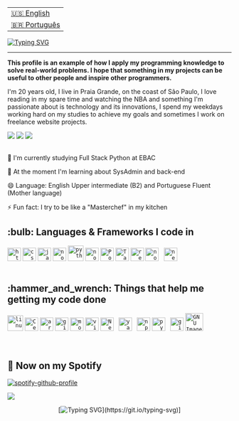 <table align="right">
 <tr><td><a href="https://github.com/DevTroli/DevTroli/blob/main/readme.md"> 🇺🇸 English</a></td></tr>
 <tr><td><a href="https://github.com/DevTroli/DevTroli/blob/main/readme-pt.md"> 🇧🇷 Português</a></td></tr>
</table>

[![Typing SVG](https://readme-typing-svg.demolab.com?font=Fira+Code&weight=700&size=22&duration=4000&pause=1200&random=false&width=660&lines=Hey%2C+How++you+doin'+%3F;I'm+a+fullstack+programmer+and+can+call+me+Troli;and+...+It's+a+pleasure+to+have+you+here)](https://git.io/typing-svg) 

----------------------------------------------------------------------------------------------------------------------------------------------------------------------------------

<strong>This profile is an example of how I apply my programming knowledge to solve real-world problems. I hope that something in my projects can be useful to other people and inspire other programmers.</strong>
</p>
<p> 
I'm 20 years old, I live in Praia Grande, on the coast of São Paulo, I love reading in my spare time and watching the NBA and something I'm passionate about is technology and its innovations, I spend my weekdays working hard on my studies to achieve my goals and sometimes I work on freelance website projects.
<p/>

<div>
<a href="https://www.instagram.com/pablo_troli/" target="_blank"><img src="https://img.shields.io/badge/-Instagram-%23E4405F?style=for-the-badge&logo=instagram&logoColor=white" target="_blank"></a>
<a href="https://www.linkedin.com/in/pablotroli/" target="_blank"><img src="https://img.shields.io/badge/-LinkedIn-%230077B5?style=for-the-badge&logo=linkedin&logoColor=white" target="_blank"></a>   
<a href = https://criarmeulink.com.br/u/1677842312 "><img src="https://img.shields.io/badge/Gmail-D14836?style=for-the-badge&logo=gmail&logoColor=white" target="_blank"></a>
</div>

</br>

🔭 I'm currently studying Full Stack Python at EBAC 

🌱 At the moment I'm learning about SysAdmin and back-end  

😄 Language: English Upper intermediate (B2) and Portuguese Fluent (Mother language) 

⚡ Fun fact: I try to be like a "Masterchef" in my kitchen


<h2>:bulb: Languages & Frameworks I code in</h2>
<code><img title="HTML 5" alt="html5" width="30px" src="https://cdn.jsdelivr.net/gh/devicons/devicon/icons/html5/html5-original.svg" /></code>
<code><img title="CSS 3" alt="css 3" width="30px" src="https://cdn.jsdelivr.net/gh/devicons/devicon/icons/css3/css3-original.svg" /></code>
<code><img title="JavaScript" alt="javascript" width="30px" src="https://cdn.jsdelivr.net/gh/devicons/devicon/icons/javascript/javascript-original.svg" /></code>
<code><img title="NodeJS" alt="node js" width="30px" src="https://cdn.jsdelivr.net/gh/devicons/devicon/icons/nodejs/nodejs-original.svg" /></code>
<code><img title="Python" alt="python" width="35px" src="https://cdn.jsdelivr.net/gh/devicons/devicon/icons/python/python-original.svg" /></code>
<code><img title="NodeJS" alt="node js" width="30px" src="https://cdn.jsdelivr.net/gh/devicons/devicon/icons/django/django-plain.svg" /></code>
<code><img title="Postgresql" alt="Postgresql" width="30px" src="https://cdn.jsdelivr.net/gh/devicons/devicon/icons/postgresql/postgresql-original.svg" /></code>
<code><img title="Tailwind" alt="Tailwind" width="30px" src="https://cdn.jsdelivr.net/gh/devicons/devicon/icons/tailwindcss/tailwindcss-original.svg" /></code>
<code><img title="ReactJS" alt="react js" width="30px" src="https://cdn.jsdelivr.net/gh/devicons/devicon/icons/react/react-original.svg" /></code>
<code><img title="NodeJS" alt="node js" width="30px" src="https://cdn.jsdelivr.net/gh/devicons/devicon/icons/vuejs/vuejs-original.svg" /></code>
<code> <img title="Next.js" alt="next.js" width="30px" src="https://cdn.jsdelivr.net/gh/devicons/devicon/icons/nextjs/nextjs-original.svg" /></code>
</br></br>

<h2>:hammer_and_wrench: Things that help me getting my code done</h2>
<code><img title="Linux" alt="linux" width="35px" src="https://cdn.jsdelivr.net/gh/devicons/devicon/icons/linux/linux-original.svg" /></code>
<code><img alt="CenOS" width="30px" src="https://cdn.jsdelivr.net/gh/devicons/devicon@latest/icons/centos/centos-original.svg" /></code>
<code><img alt="arch" width="30px" src="https://cdn.jsdelivr.net/gh/devicons/devicon@latest/icons/archlinux/archlinux-original.svg" /></code>
<code><img title="Git" alt="git" width="30px" src="https://cdn.jsdelivr.net/gh/devicons/devicon/icons/git/git-original.svg" /></code>
<code><img title="Mozilla Firefox" alt="mozilla firefox" width="30px" src="https://cdn.jsdelivr.net/gh/devicons/devicon/icons/firefox/firefox-original.svg" /></code>
<code><img title="Vim" alt="vim" width="30px" src="https://cdn.jsdelivr.net/gh/devicons/devicon/icons/vim/vim-original.svg" /></code>
<code><img title="Neo vim" alt="Neo vim" width="30px" src="https://cdn.jsdelivr.net/gh/devicons/devicon/icons/neovim/neovim-original.svg" /></code>
<code> <img title="Yarn" alt="yarn" width="30px" src="https://cdn.jsdelivr.net/gh/devicons/devicon/icons/yarn/yarn-original.svg" /></code>
<code> <img title="npm" alt="npm" width="30px" src="https://cdn.jsdelivr.net/gh/devicons/devicon/icons/npm/npm-original-wordmark.svg" /></code>
<code><img title="Pypi" alt="pypi" width="30px" src="https://cdn.jsdelivr.net/gh/devicons/devicon/icons/pypi/pypi-original.svg" /></code>
<code> <img title="github" alt="github" width="30px" src="https://cdn.jsdelivr.net/gh/devicons/devicon/icons/github/github-original.svg" /></code>
<code><img title="GIMP" alt="GNU Image Manipulation Program - GIMP" width="40px" src="https://cdn.jsdelivr.net/gh/devicons/devicon/icons/gimp/gimp-original.svg" /></code>
</br></br>
</br>

<h2>🎵 Now on my Spotify</h2>

[![spotify-github-profile](https://spotify-github-profile.vercel.app/api/view?uid=pthjt8sfjj13gvz1diz8v0kvt&cover_image=true&theme=natemoo-re&show_offline=true&background_color=121212&interchange=true&bar_color=53b14f&bar_color_cover=false)](https://spotify-github-profile.vercel.app/api/view?uid=pthjt8sfjj13gvz1diz8v0kvt&redirect=true)
</br>
              
<img src="https://user-images.githubusercontent.com/73097560/115834477-dbab4500-a447-11eb-908a-139a6edaec5c.gif">

<div align="center">
  
[![Typing SVG](https://readme-typing-svg.demolab.com?font=Fira+Code&pause=1000&random=false&width=435&lines=Thank+you+for+your+visit!)](https://git.io/typing-svg)]

</div>
